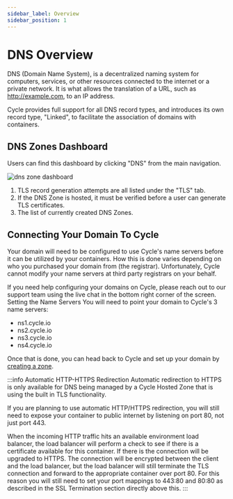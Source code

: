 ```yaml
---
sidebar_label: Overview
sidebar_position: 1
---
```


# DNS Overview

DNS (Domain Name System), is a decentralized naming system for computers, services, or other resources connected to the internet or a private network. It is what allows the translation of a URL, such as http://example.com, to an IP address.

Cycle provides full support for all DNS record types, and introduces its own record type, "Linked", to facilitate the association of domains with containers.

## DNS Zones Dashboard

Users can find this dashboard by clicking "DNS" from the main navigation.

![dns zone dashboard](https://static.cycle.io/docs/dns/dns-dash-markup.png)

1. TLS record generation attempts are all listed under the "TLS" tab.
2. If the DNS Zone is hosted, it must be verified before a user can generate TLS certificates.
3. The list of currently created DNS Zones.

## Connecting Your Domain To Cycle

Your domain will need to be configured to use Cycle's name servers before it can be utilized by your containers. How this is done varies depending on who you purchased your domain from (the registrar). Unfortunately, Cycle cannot modify your name servers at third party registrars on your behalf.

If you need help configuring your domains on Cycle, please reach out to our support team using the live chat in the bottom right corner of the screen.
Setting the Name Servers
You will need to point your domain to Cycle's 3 name servers:

- ns1.cycle.io
- ns2.cycle.io
- ns3.cycle.io
- ns4.cycle.io

Once that is done, you can head back to Cycle and set up your domain by [creating a zone](https://docs.cycle.io/docs/dns/zones/managing-dns-zones).

:::info Automatic HTTP-HTTPS Redirection
Automatic redirection to HTTPS is only available for DNS being managed by a Cycle Hosted Zone that is using the built in TLS functionality.

If you are planning to use automatic HTTP/HTTPS redirection, you will still need to expose your container to public internet by listening on port 80, not just port 443.

When the incoming HTTP traffic hits an available environment load balancer, the load balancer will perform a check to see if there is a certificate available for this container. If there is the connection will be upgraded to HTTPS. The connection will be encrypted between the client and the load balancer, but the load balancer will still terminate the TLS connection and forward to the appropriate container over port 80. For this reason you will still need to set your port mappings to 443:80 and 80:80 as described in the SSL Termination section directly above this.
:::

